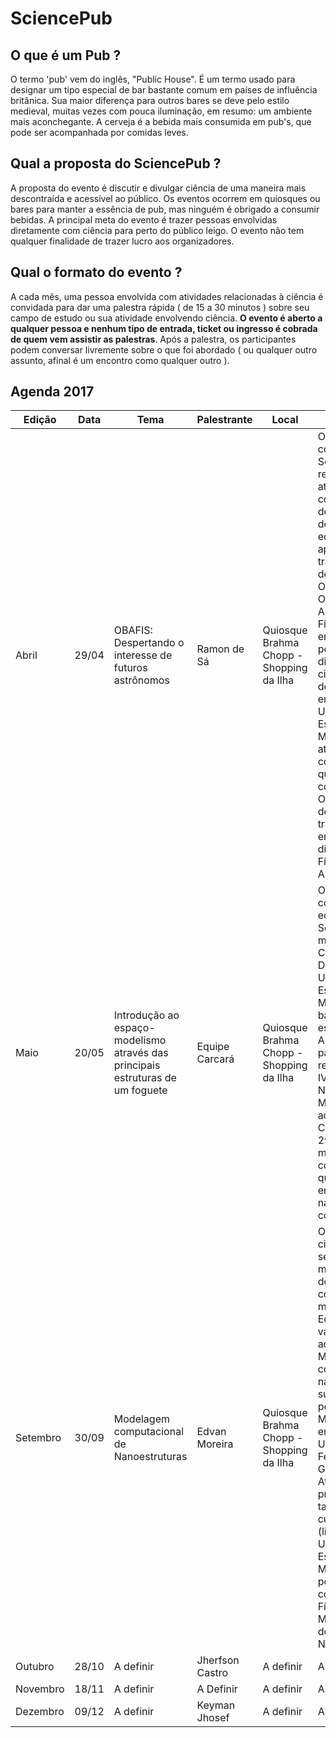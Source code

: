 # SciencePub


## O que é um Pub ?

O termo 'pub' vem do inglês, "Public House". É um termo usado para designar um tipo especial de bar bastante comum em países de influência britânica.
Sua maior diferença para outros bares se deve pelo estilo medieval, muitas vezes com pouca iluminação, em resumo: um ambiente mais aconchegante. A cerveja é a bebida mais consumida em pub's, que pode ser acompanhada por comidas leves.

## Qual a proposta do SciencePub ?

A proposta do evento é discutir e divulgar ciência de uma maneira mais descontraída e acessível ao público. Os eventos ocorrem em quiosques ou bares para manter a essência de pub, mas ninguém é obrigado a consumir bebidas. A principal meta do evento é trazer pessoas envolvidas diretamente com ciência para perto do público leigo. O evento não tem qualquer finalidade de trazer lucro aos organizadores.

## Qual o formato do evento ?

A cada mês, uma pessoa envolvida com atividades relacionadas à ciência é convidada para dar uma palestra rápida ( de 15 a 30 minutos ) sobre seu campo de estudo ou sua atividade envolvendo ciência. **O evento é aberto a qualquer pessoa e nenhum tipo de entrada, ticket ou ingresso é cobrada de quem vem assistir as palestras**. Após a palestra, os participantes podem conversar livremente sobre o que foi abordado ( ou qualquer outro assunto, afinal é um encontro como qualquer outro ).

## Agenda 2017

| Edição   | Data   |          Tema            |     Palestrante   | Local                                      | Descrição |
|----------|--------|--------------------------|-------------------|--------------------------------------------|-----------|
| Abril  | 29/04  | OBAFIS: Despertando o interesse de futuros astrônomos   | Ramon de Sá     | Quiosque Brahma Chopp - Shopping da Ilha |  Olá, amantes do conhecimento ! O SciencePub está retomando as atividades e o convidado do mês de abril é Ramon de Sá ! Nesta edição ele apresentará os trabalhos desenvolvidos pelo OBAFIS ( Observatório Astronômico de Física ) na Uema envolvendo ensino, pesquisa e divulgação científica. Ramon de Sá é graduando em Física pela Universidade Estadual do Maranhão e atualmente integra como bolsista o quadro de colaboradores do OBAFIS, onde desenvolve trabalhos no ensino e divulgação de Física e Astronomia.  |
| Maio  | 20/05  | Introdução ao espaço-modelismo através das principais estruturas de um foguete  | Equipe Carcará  | Quiosque Brahma Chopp - Shopping da Ilha |  Olá, amantes do conhecimento ! A edição do SciencePub deste mês traz a equipe Carcará Rocket Design, da Universidade Estadual do Maranhão para um bate-papo sobre espaçomodelismo. A Equipe Carcará participou recentemente do IV Festival Nacional de Minifoguetes, que aconteceu em Curitiba (PR), entre 29 de abril e 3 de maio, conquistando quatro premiações em seis categorias nas quais competiu.  |
| Setembro | 30/09 | Modelagem computacional de Nanoestruturas | Edvan Moreira | Quiosque Brahma Chopp - Shopping da Ilha | Olá, amantes da ciência ! Em setembro ocorre mais uma edição do SciencePub ! O convidado deste é mês é Prof. Dr. Edvan Moreira que vai nos apresentar ao mundo da Modelagem computacional de nanoestruturas, sua área de pesquisa. Edvan Moreira é doutor em Física pela Universidade Federal do Rio Grande do Norte. Atualmente é professor e também diretor do curso de Física (licenciatura) da Universidade Estadual do Maranhão. Suas pesquisas se concentram em Física Atômica e Molecular, Física do Estado Sólido e Nanobiotecnologia. |
| Outubro | 28/10 | A definir | Jherfson Castro | A definir | A definir |
| Novembro | 18/11 | A definir | A Definir | A definir | A definir |
| Dezembro | 09/12 | A definir | Keyman Jhosef | A definir | A definir |
